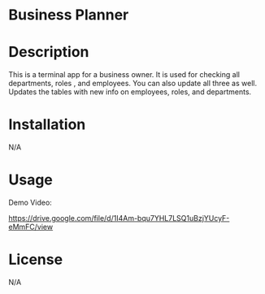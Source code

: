 # Business Planner

# Description

This is a terminal app for a business owner. It is used for checking all departments, roles , and employees. You can also update all three as well. Updates the tables with new info on employees, roles, and departments.

# Installation

N/A

# Usage

Demo Video:

https://drive.google.com/file/d/1I4Am-bqu7YHL7LSQ1uBzjYUcyF-eMmFC/view

# License

N/A